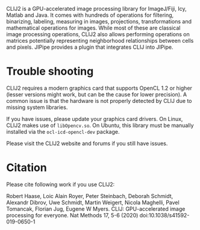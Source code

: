 CLIJ2 is a GPU-accelerated image processing library for ImageJ/Fiji, Icy, Matlab and Java. It comes with hundreds of operations for filtering, binarizing, labeling, measuring in images, projections, transformations and mathematical operations for images. While most of these are classical image processing operations, CLIJ2 also allows performing operations on matrices potentially representing neighborhood relationships between cells and pixels.
JIPipe provides a plugin that integrates CLIJ into JIPipe.

# Trouble shooting

CLIJ2 requires a modern graphics card that supports OpenCL 1.2 or higher (lesser versions might work, but can be the cause for lower precision).
A common issue is that the hardware is not properly detected by CLIJ due to missing system libraries.

If you have issues, please update your graphics card drivers. On Linux, CLIJ2 makes use of `libOpencv.so`. On Ubuntu,
this library must be manually installed via the `ocl-icd-opencl-dev` package.

Please visit the CLIJ2 website and forums if you still have issues.

# Citation

Please cite following work if you use CLIJ2:

Robert Haase, Loic Alain Royer, Peter Steinbach, Deborah Schmidt, Alexandr Dibrov, Uwe Schmidt, Martin Weigert, Nicola Maghelli, Pavel Tomancak, Florian Jug, Eugene W Myers. CLIJ: GPU-accelerated image processing for everyone. Nat Methods 17, 5-6 (2020) doi:10.1038/s41592-019-0650-1